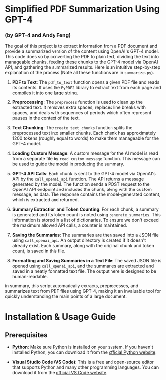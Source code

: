 # Simplified PDF Summarization Using GPT-4
### (by GPT-4 and Andy Feng)

The goal of this project is to extract information from a PDF document and provide a summarized version of the content using OpenAI's GPT-4 model. This code does so by converting the PDF to plain text, dividing the text into manageable chunks, feeding these chunks to the GPT-4 model via OpenAI API, and gathering the summarized results. Here is an intuitive step-by-step explanation of the process (Note all these functions are in `summarize.py`).

1. **PDF to Text**: The `pdf_to_text` function opens a given PDF file and reads its contents. It uses the `PyPDF2` library to extract text from each page and compiles it into one large string.

2. **Preprocessing**: The `preprocess` function is used to clean up the extracted text. It removes extra spaces, replaces line breaks with spaces, and deals with sequences of periods which often represent pauses in the context of the text.

3. **Text Chunking**: The `create_text_chunks` function splits the preprocessed text into smaller chunks. Each chunk has approximately 1200 tokens (roughly equal to words) to make them manageable for the GPT-4 model.

4. **Loading Custom Message**: A custom message for the AI model is read from a separate file by `read_custom_message` function. This message can be used to guide the model in producing the summary.

5. **GPT-4 API Calls**: Each chunk is sent to the GPT-4 model via OpenAI's API by the `call_openai_api` function. The API returns a message generated by the model. The function sends a POST request to the OpenAI API endpoint and includes the chunk, along with the custom message, as data. The response contains the model-generated content, which is extracted and returned.

6. **Summary Extraction and Token Counting**: For each chunk, a summary is generated and its token count is noted using `generate_summaries`. This information is stored in a list of dictionaries. To ensure we don't exceed the maximum allowed API calls, a counter is maintained.

7. **Saving the Summaries**: The summaries are then saved into a JSON file using `call_openai_api`. An output directory is created if it doesn't already exist. Each summary, along with the original chunk and token count, is saved in this file.

8. **Formatting and Saving Summaries in a Text File**: The saved JSON file is opened using `call_openai_api`, and the summaries are extracted and saved in a neatly formatted text file. The output here is designed to be human-readable.

In summary, this script automatically extracts, preprocesses, and summarizes text from PDF files using GPT-4, making it an invaluable tool for quickly understanding the main points of a large document.

# Installation & Usage Guide

## Prerequisites

- **Python**: Make sure Python is installed on your system. If you haven't installed Python, you can download it from the [official Python website](https://www.python.org/downloads/).

- **Visual Studio Code (VS Code)**: This is a free and open-source editor that supports Python and many other programming languages. You can download it from the [official VS Code website](https://code.visualstudio.com/download). 